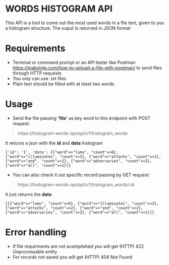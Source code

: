 # WORDS HISTOGRAM API

This API is a tool to come out the most used words in a file text, given to you a histogram structure. The ouput is returned in JSON format 

# Requirements

* Terminal or command prompt or an API tester like Postman https://makolyte.com/how-to-upload-a-file-with-postman/ to send files through HTTP requests
* You only can use .txt files
* Plain text should be filled with at least two words

# Usage

* Send the file passing **'file'** as key word to this endpoint with POST request:
> https://histogram-words-api/api/v1/histogram_words

It returns a json with the **id** and **data** histogram
```
{'id': '1', 'data': [{"word"=>"lumu", "count"=>6}, {"word"=>"illuminates", "count"=>3}, {"word"=>"attacks", "count"=>2}, {"word"=>"and", "count"=>2}, {"word"=>"adversaries", "count"=>2}, {"word"=>"all", "count"=>1}]}
```

* You can also check it out specific record passing by GET request:
> https://histogram-words-api/api/v1/histogram_words/:id

It just returns the **data**
```
{[{"word"=>"lumu", "count"=>6}, {"word"=>"illuminates", "count"=>3}, {"word"=>"attacks", "count"=>2}, {"word"=>"and", "count"=>2}, {"word"=>"adversaries", "count"=>2}, {"word"=>"all", "count"=>1}]}
```

# Error handling
* If file requirments are not acomplished you will get (HTTP) 422 Unprocessable entity
* For records not saved you will get (HTTP) 404 Not Found
